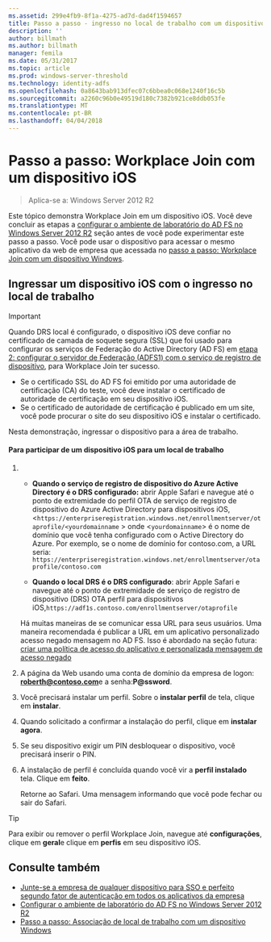 ```yaml
---
ms.assetid: 299e4fb9-8f1a-4275-ad7d-dad4f1594657
title: Passo a passo - ingresso no local de trabalho com um dispositivo iOS
description: ''
author: billmath
ms.author: billmath
manager: femila
ms.date: 05/31/2017
ms.topic: article
ms.prod: windows-server-threshold
ms.technology: identity-adfs
ms.openlocfilehash: 0a8643bab913dfec07c6bbea0c068e1240f16c5b
ms.sourcegitcommit: a2260c96b0e49519d180c7382b921ce8ddb053fe
ms.translationtype: MT
ms.contentlocale: pt-BR
ms.lasthandoff: 04/04/2018
---
```

# <a name="walkthrough-workplace-join-with-an-ios-device"></a>Passo a passo: Workplace Join com um dispositivo iOS

>Aplica-se a: Windows Server 2012 R2

Este tópico demonstra Workplace Join em um dispositivo iOS. Você deve concluir as etapas a [configurar o ambiente de laboratório do AD FS no Windows Server 2012 R2](../../ad-fs/deployment/Set-up-the-lab-environment-for-AD-FS-in-Windows-Server-2012-R2.md) seção antes de você pode experimentar este passo a passo. Você pode usar o dispositivo para acessar o mesmo aplicativo da web de empresa que acessada no [passo a passo: Workplace Join com um dispositivo Windows](Walkthrough--Workplace-Join-with-a-Windows-Device.md).

## <a name="join-an-ios-device-with-workplace-join"></a>Ingressar um dispositivo iOS com o ingresso no local de trabalho

> [!IMPORTANT]
> Quando DRS local é configurado, o dispositivo iOS deve confiar no certificado de camada de soquete segura (SSL) que foi usado para configurar os serviços de Federação do Active Directory (AD FS) em [etapa 2: configurar o servidor de Federação (ADFS1) com o serviço de registro de dispositivo](../../ad-fs/deployment/Set-up-the-lab-environment-for-AD-FS-in-Windows-Server-2012-R2.md#BKMK_4), para Workplace Join ter sucesso.
> 
> -   Se o certificado SSL do AD FS foi emitido por uma autoridade de certificação (CA) do teste, você deve instalar o certificado de autoridade de certificação em seu dispositivo iOS.
> -   Se o certificado de autoridade de certificação é publicado em um site, você pode procurar o site do seu dispositivo iOS e instalar o certificado.

Nesta demonstração, ingressar o dispositivo para a área de trabalho.

#### <a name="to-join-an-ios-device-to-a-workplace"></a>Para participar de um dispositivo iOS para um local de trabalho

1.  -   **Quando o serviço de registro de dispositivo do Azure Active Directory é o DRS configurado:** abrir Apple Safari e navegue até o ponto de extremidade do perfil OTA de serviço de registro de dispositivo do Azure Active Directory para dispositivos iOS, <`https://enterpriseregistration.windows.net/enrollmentserver/otaprofile/<yourdomainname` > onde <`yourdomainname`> é o nome de domínio que você tenha configurado com o Active Directory do Azure. Por exemplo, se o nome de domínio for contoso.com, a URL seria: `https://enterpriseregistration.windows.net/enrollmentserver/otaprofile/contoso.com`

    -   **Quando o local DRS é o DRS configurado**: abrir Apple Safari e navegue até o ponto de extremidade de serviço de registro de dispositivo (DRS) OTA perfil para dispositivos iOS,`https://adf1s.contoso.com/enrollmentserver/otaprofile`

    Há muitas maneiras de se comunicar essa URL para seus usuários. Uma maneira recomendada é publicar a URL em um aplicativo personalizado acesso negado mensagem no AD FS. Isso é abordado na seção futura: [criar uma política de acesso do aplicativo e personalizada mensagem de acesso negado](https://docs.microsoft.com/azure/active-directory/active-directory-device-registration-on-premises-setup#create-an-application-access-policy-and-custom-access-denied-message)

2.  A página da Web usando uma conta de domínio da empresa de logon: **roberth@contoso.com**e a senha:**P@ssword**.

3.  Você precisará instalar um perfil. Sobre o **instalar perfil** de tela, clique em **instalar**.

4.  Quando solicitado a confirmar a instalação do perfil, clique em **instalar agora**.

5.  Se seu dispositivo exigir um PIN desbloquear o dispositivo, você precisará inserir o PIN.

6.  A instalação de perfil é concluída quando você vir a **perfil instalado** tela. Clique em **feito**.

    Retorne ao Safari. Uma mensagem informando que você pode fechar ou sair do Safari.

> [!TIP]
> Para exibir ou remover o perfil Workplace Join, navegue até **configurações**, clique em **geral**e clique em **perfis** em seu dispositivo iOS.

## <a name="see-also"></a>Consulte também


- [Junte-se a empresa de qualquer dispositivo para SSO e perfeito segundo fator de autenticação em todos os aplicativos da empresa](Join-to-Workplace-from-Any-Device-for-SSO-and-Seamless-Second-Factor-Authentication-Across-Company-Applications.md)
- [Configurar o ambiente de laboratório do AD FS no Windows Server 2012 R2](../../ad-fs/deployment/Set-up-the-lab-environment-for-AD-FS-in-Windows-Server-2012-R2.md)
- [Passo a passo: Associação de local de trabalho com um dispositivo Windows](Walkthrough--Workplace-Join-with-a-Windows-Device.md)



